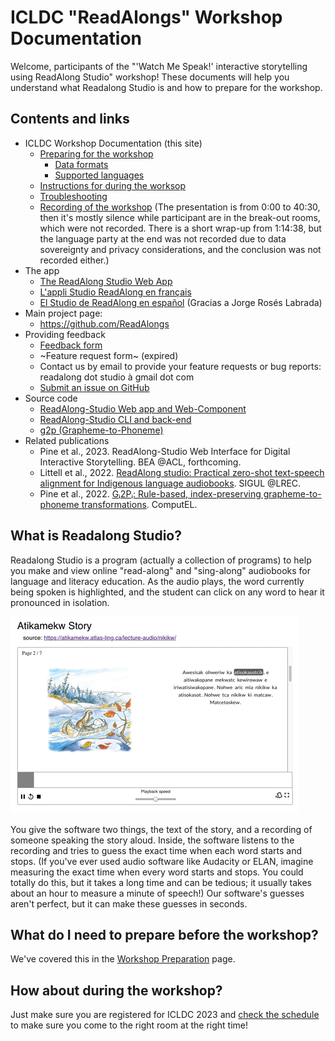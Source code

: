 # ICLDC "ReadAlongs" Workshop Documentation

Welcome, participants of the "'Watch Me Speak!' interactive storytelling using ReadAlong Studio" workshop!  These documents will help you understand what Readalong Studio is and how to prepare for the workshop.

## Contents and links

 - ICLDC Workshop Documentation (this site)
   - [Preparing for the workshop](workshop-prep.md)
     - [Data formats](format.md)
     - [Supported languages](languages.md)
   - [Instructions for during the worksop](during-workshop.md)
   - [Troubleshooting](troubleshooting.md)
   - [Recording of the workshop](https://www.youtube.com/watch?v=9CwDCtJGl6w) (The presentation is from 0:00 to 40:30, then it's mostly silence while participant are in the break-out rooms, which were not recorded. There is a short wrap-up from 1:14:38, but the language party at the end was not recorded due to data sovereignty and privacy considerations, and the conclusion was not recorded either.)
 - The app
   - [The ReadAlong Studio Web App](https://readalong-studio.mothertongues.org/)
   - [L'appli Studio ReadAlong en français](https://readalong-studio.mothertongues.org/fr/)
   - [El Studio de ReadAlong en español](https://readalong-studio.mothertongues.org/es/) (Gracias a Jorge Rosés Labrada)
 - Main project page:
   - https://github.com/ReadAlongs
 - Providing feedback
   - [Feedback form](https://forms.gle/1HnEJ2Va4CPGhEwT9)
   - ~Feature request form~ (expired)
   - Contact us by email to provide your feature requests or bug reports: readalong dot studio à gmail dot com
   - [Submit an issue on GitHub](https://github.com/ReadAlongs/Web-Component/issues)
 - Source code
   - [ReadAlong-Studio Web app and Web-Component](https://github.com/ReadAlongs/Web-Component)
   - [ReadAlong-Studio CLI and back-end](https://github.com/ReadAlongs/Studio)
   - [g2p (Grapheme-to-Phoneme)](https://github.com/roedoejet/g2p)
 - Related publications
   - Pine et al., 2023. ReadAlong-Studio Web Interface for Digital Interactive Storytelling. BEA @ACL, forthcoming.
   - Littell et al., 2022. [ReadAlong studio: Practical zero-shot text-speech alignment for Indigenous language audiobooks](https://nrc-publications.canada.ca/eng/view/object/?id=fad56ec7-77a0-4e64-98e8-c3e36ce5ac1c). SIGUL @LREC.
   - Pine et al., 2022. [Gᵢ2Pᵢ: Rule-based, index-preserving grapheme-to-phoneme transformations](https://nrc-publications.canada.ca/eng/view/object/?id=de4b961d-54bf-4187-a3fc-d875ac285e79). ComputEL.

## What is Readalong Studio?

Readalong Studio is a program (actually a collection of programs) to help you make and view online "read-along" and "sing-along" audiobooks for language and literacy education. As the audio plays, the word currently being spoken is highlighted, and the student can click on any word to hear it pronounced in isolation.

![Screenshot of a read-along story in the Atikamekw language](images/nikikw-small.png "A read-along story from the Atikamekw language")

You give the software two things, the text of the story, and a recording of someone speaking the story aloud. Inside, the software listens to the recording and tries to guess the exact time when each word starts and stops. (If you've ever used audio software like Audacity or ELAN, imagine measuring the exact time when every word starts and stops. You could totally do this, but it takes a long time and can be tedious; it usually takes about an hour to measure a minute of speech!)  Our software's guesses aren't perfect, but it can make these guesses in seconds.

## What do I need to prepare before the workshop?

We've covered this in the [Workshop Preparation](workshop-prep.md) page.

## How about during the workshop?

Just make sure you are registered for ICLDC 2023 and [check the schedule](https://icldc8.sched.com/) to make sure you come to the right room at the right time!

